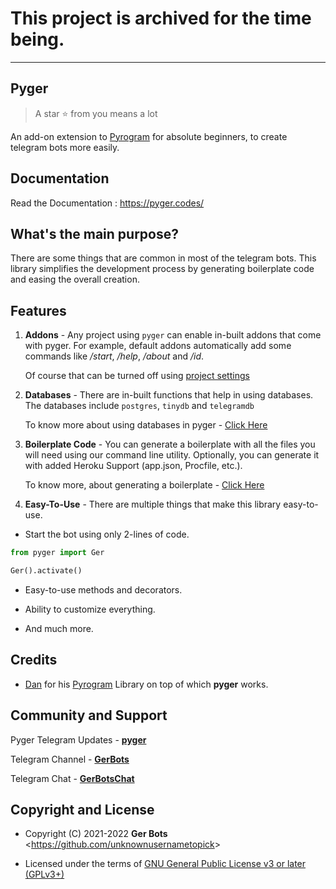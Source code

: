 # This project is archived for the time being.

---

## Pyger

> A star ⭐ from you means a lot

An add-on extension to [Pyrogram](https://pypi.org/project/Pyrogram) for absolute beginners, to create telegram bots more easily.


## Documentation

Read the Documentation : https://pyger.codes/

## What's the main purpose?

There are some things that are common in most of the telegram bots. This library simplifies the development process by generating boilerplate code and easing the overall creation.

## Features

1. **Addons** - Any project using `pyger` can enable in-built addons that come with pyger. For example, default addons automatically add some commands like */start*, */help*, */about* and */id*.

   Of course that can be turned off using [project settings](https://pyger.codes/topics/settings)

2. **Databases** - There are in-built functions that help in using databases. The databases include `postgres`, `tinydb` and `telegramdb`
 
    To know more about using databases in pyger - [Click Here](https://pyger.codes/databases/)

3. **Boilerplate Code** - You can generate a boilerplate with all the files you will need using our command line utility. Optionally, you can generate it with added Heroku Support (app.json, Procfile, etc.).

   To know more, about generating a boilerplate - [Click Here](https://pyger.codes/start/boilerplate/)

4. **Easy-To-Use** - There are multiple things that make this library easy-to-use.
   
- Start the bot using only 2-lines of code.

```python
from pyger import Ger

Ger().activate()
```

- Easy-to-use methods and decorators.

- Ability to customize everything.

- And much more.

## Credits

- [Dan](https://github.com/delivrance) for his [Pyrogram](https://github.com/pyrogram/pyrogram) Library on top of which **pyger** works.

## Community and Support

Pyger Telegram Updates - **[pyger](https://t.me/pyger)**

Telegram Channel - **[GerBots](https://t.me/GerBots)**

Telegram Chat - **[GerBotsChat](https://t.me/GerBotsChat)**

## Copyright and License

- Copyright (C) 2021-2022 **Ger Bots** <<https://github.com/unknownusernametopick>>

- Licensed under the terms of [GNU General Public License v3 or later (GPLv3+)](https://github.com/unknownusernametopick/Pyger/blob/master/LICENSE)
